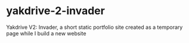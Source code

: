 # yakdrive-2-invader
Yakdrive V2: Invader, a short static portfolio site created as a temporary page while I build a new website
